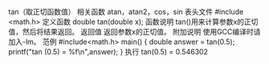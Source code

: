 tan（取正切函数值）
相关函数
atan，atan2，cos，sin
表头文件
#include <math.h>
定义函数
double tan(double x);
函数说明
tan()用来计算参数x的正切值，然后将结果返回。
返回值
返回参数x的正切值。
附加说明
使用GCC编译时请加入-lm。
范例
#include<math.h>
main()
{
double answer = tan(0.5);
printf("tan (0.5) = %f\n",answer);
}
执行
tan(0.5) = 0.546302